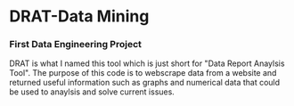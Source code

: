 # DRAT-Data Mining
### First Data Engineering Project

DRAT is what I named this tool which is just short for "Data Report Anaylsis Tool". The purpose of this code is to webscrape data from a website and returned useful information such as graphs and numerical data that could be used to anaylsis and solve current issues. 
